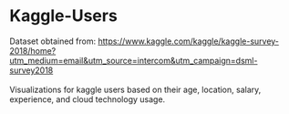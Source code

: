 # Kaggle-Users

Dataset obtained from: https://www.kaggle.com/kaggle/kaggle-survey-2018/home?utm_medium=email&utm_source=intercom&utm_campaign=dsml-survey2018
<br/><br/>
Visualizations for kaggle users based on their age, location, salary, experience, and cloud technology usage. 

